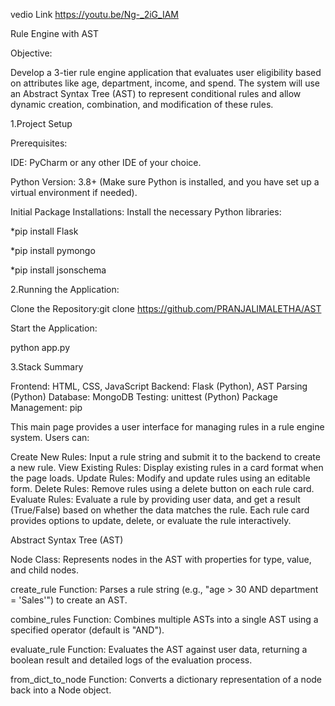 vedio Link https://youtu.be/Ng-_2iG_IAM


Rule Engine with AST

Objective:

Develop a 3-tier rule engine application that evaluates user eligibility based on attributes like age, department, income, and spend. The system will use an Abstract Syntax Tree (AST) to represent conditional rules and allow dynamic creation, combination, and modification of these rules.

1.Project Setup

Prerequisites:

IDE: PyCharm or any other IDE of your choice.

Python Version: 3.8+ (Make sure Python is installed, and you have set up a virtual environment if needed).

Initial Package Installations: Install the necessary Python libraries:

*pip install Flask

*pip install pymongo

*pip install jsonschema

2.Running the Application:

Clone the Repository:git clone https://github.com/PRANJALIMALETHA/AST

Start the Application:

python app.py

3.Stack Summary

Frontend: HTML, CSS, JavaScript Backend: Flask (Python), AST Parsing (Python) Database: MongoDB Testing: unittest (Python) Package Management: pip

This main page provides a user interface for managing rules in a rule engine system. Users can:

Create New Rules: Input a rule string and submit it to the backend to create a new rule.
View Existing Rules: Display existing rules in a card format when the page loads.
Update Rules: Modify and update rules using an editable form.
Delete Rules: Remove rules using a delete button on each rule card.
Evaluate Rules: Evaluate a rule by providing user data, and get a result (True/False) based on whether the data matches the rule.
Each rule card provides options to update, delete, or evaluate the rule interactively.

Abstract Syntax Tree (AST)

Node Class: Represents nodes in the AST with properties for type, value, and child nodes.

create_rule Function: Parses a rule string (e.g., "age > 30 AND department = 'Sales'") to create an AST.

combine_rules Function: Combines multiple ASTs into a single AST using a specified operator (default is "AND").

evaluate_rule Function: Evaluates the AST against user data, returning a boolean result and detailed logs of the evaluation process.

from_dict_to_node Function: Converts a dictionary representation of a node back into a Node object.

